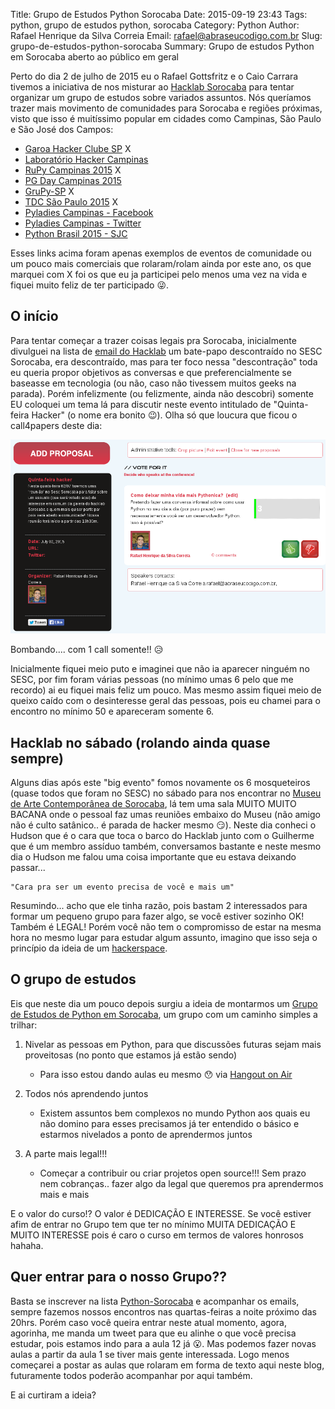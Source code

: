 Title: Grupo de Estudos Python Sorocaba
Date: 2015-09-19 23:43
Tags: python, grupo de estudos python, sorocaba
Category: Python
Author: Rafael Henrique da Silva Correia
Email: rafael@abraseucodigo.com.br
Slug: grupo-de-estudos-python-sorocaba
Summary: Grupo de estudos Python em Sorocaba aberto ao público em geral

Perto do dia 2 de julho de 2015 eu o Rafael Gottsfritz e o Caio Carrara tivemos a iniciativa de nos misturar ao [Hacklab Sorocaba](http://hacklab.club/) para tentar organizar um grupo de estudos sobre variados assuntos.
Nós queríamos trazer mais movimento de comunidades para Sorocaba e regiões próximas, visto que isso é muitíssimo popular em cidades como Campinas, São Paulo e São José dos Campos:

- [Garoa Hacker Clube SP](https://garoa.net.br/wiki/P%C3%A1gina_principal) X
- [Laboratório Hacker Campinas](http://lhc.net.br/wiki/P%C3%A1gina_principal)
- [RuPy Campinas 2015](http://campinas.rupy.com.br/) X
- [PG Day Campinas 2015](http://pgdaycampinas.com.br/)
- [GruPy-SP](http://www.meetup.com/pt/Grupy-SP/) X
- [TDC São Paulo 2015](http://www.thedevelopersconference.com.br/tdc/2015/saopaulo/trilhas) X
- [Pyladies Campinas - Facebook](https://www.facebook.com/pyladiescps)
- [Pyladies Campinas - Twitter](https://twitter.com/pyladiescps)
- [Python Brasil 2015 - SJC](http://pythonbrasil.github.io/pythonbrasil11-site/)

Esses links acima foram apenas exemplos de eventos de comunidade ou um pouco mais comerciais que rolaram/rolam ainda por este ano, os que marquei com X foi os que eu ja participei pelo menos uma vez na vida e fiquei muito feliz de ter participado :stuck_out_tongue_winking_eye:.

O início
--------

Para tentar começar a trazer coisas legais pra Sorocaba, inicialmente divulguei na lista de [email do Hacklab](https://groups.google.com/forum/?hl=pt#!searchin/hackerspace-sorocaba/Sesc/hackerspace-sorocaba/ampID5hePrI/w0Jt_vIWSTEJ) um bate-papo descontraído no SESC Sorocaba, era descontraído, mas para ter foco nessa "descontração" toda eu queria propor objetivos as conversas e que preferencialmente se baseasse em tecnologia (ou não, caso não tivessem muitos geeks na parada). 
Porém infelizmente (ou felizmente, ainda não descobri) somente EU coloquei um tema lá para discutir neste evento intitulado de "Quinta-feira Hacker" (o nome era bonito :wink:). Olha só que loucura que ficou o call4papers deste dia:

[![Call4Papers](/images/grupo-de-estudos-python-sorocaba_01.png "Call4Papers")](http://call4paperz.com/events/quinta-feira-hacker)

Bombando.... com 1 call somente!! :disappointed_relieved:

Inicialmente fiquei meio puto e imaginei que não ia aparecer ninguém no SESC, por fim foram várias pessoas (no mínimo umas 6 pelo que me recordo) ai eu fiquei mais feliz um pouco. Mas mesmo assim fiquei meio de queixo caído com o desinteresse geral das pessoas, pois eu chamei para o encontro no mínimo 50 e apareceram somente 6.

Hacklab no sábado (rolando ainda quase sempre)
----------------------------------------------

Alguns dias após este "big evento" fomos novamente os 6 mosqueteiros (quase todos que foram no SESC) no sábado para nos encontrar no [Museu de Arte Contemporânea de Sorocaba](http://www.macs.org.br/), lá tem uma sala MUITO MUITO BACANA onde o pessoal faz umas reuniões embaixo do Museu (não amigo não é culto satânico.. é parada de hacker mesmo :smirk:). 
Neste dia conheci o Hudson que é o cara que toca o barco do Hacklab junto com o Guilherme que é um membro assíduo também, conversamos bastante e neste mesmo dia o Hudson me falou uma coisa importante que eu estava deixando passar...

``` 
"Cara pra ser um evento precisa de você e mais um"
```

Resumindo... acho que ele tinha razão, pois bastam 2 interessados para formar um pequeno grupo para fazer algo, se você estiver sozinho OK! Também é LEGAL! Porém você não tem o compromisso de estar na mesma hora no mesmo lugar para estudar algum assunto, imagino que isso seja o princípio da ideia de um [hackerspace](https://en.wikipedia.org/wiki/Hackerspace).

O grupo de estudos
------------------

Eis que neste dia um pouco depois surgiu a ideia de montarmos um [Grupo de Estudos de Python em Sorocaba](https://groups.google.com/forum/#!forum/python-sorocaba), um grupo com um caminho simples a trilhar:

1. Nivelar as pessoas em Python, para que discussões futuras sejam mais proveitosas (no ponto que estamos já estão sendo)
    - Para isso estou dando aulas eu mesmo :hushed: via [Hangout on Air](http://www.google.com/intl/pt-BR_ALL/+/learnmore/hangouts/onair.html)

2. Todos nós aprendendo juntos
    - Existem assuntos bem complexos no mundo Python aos quais eu não domino para esses precisamos já ter entendido o básico e estarmos nivelados a ponto de aprendermos juntos

3. A parte mais legal!!!
    - Começar a contribuir ou criar projetos open source!!! Sem prazo nem cobranças.. fazer algo da legal que queremos pra aprendermos mais e mais

E o valor do curso!? O valor é DEDICAÇÃO E INTERESSE. Se você estiver afim de entrar no Grupo tem que ter no mínimo MUITA DEDICAÇÃO E MUITO INTERESSE pois é caro o curso em termos de valores honrosos hahaha.

Quer entrar para o nosso Grupo?? 
--------------------------------

Basta se inscrever na lista [Python-Sorocaba](https://groups.google.com/forum/#!forum/python-sorocaba) e acompanhar os emails, sempre fazemos nossos encontros nas quartas-feiras a noite próximo das 20hrs. 
Porém caso você queira entrar neste atual momento, agora, agorinha, me manda um tweet para que eu alinhe o que você precisa estudar, pois estamos indo para a aula 12 já :open_mouth:. Mas podemos fazer novas aulas a partir da aula 1 se tiver mais gente interessada.
Logo menos começarei a postar as aulas que rolaram em forma de texto aqui neste blog, futuramente todos poderão acompanhar por aqui também.

E ai curtiram a ideia?